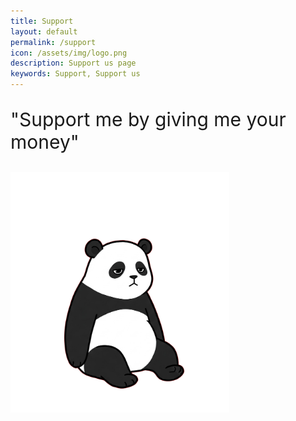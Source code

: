 ```yaml
---
title: Support
layout: default
permalink: /support
icon: /assets/img/logo.png
description: Support us page
keywords: Support, Support us
---
```

<style>
footer {
    position: fixed;
    bottom: 0;
}
</style>
 <section  id="upi">
         <p style="font-size: 30px">"Support me by giving me your money"</p>
         <img style="width: 350px;" src="/assets/img/sleep.png" alt="UPiQR">
    </section>
    
